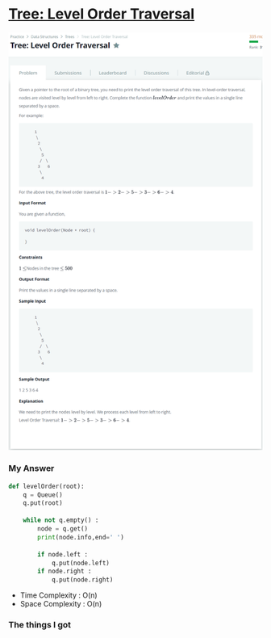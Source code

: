 # [Tree: Level Order Traversal](https://www.hackerrank.com/challenges/tree-level-order-traversal/problem)

![image](Problem.png)



### My Answer

```python
def levelOrder(root):
    q = Queue()
    q.put(root)
    
    while not q.empty() : 
        node = q.get()
        print(node.info,end=' ')
        
        if node.left : 
            q.put(node.left)
        if node.right : 
            q.put(node.right)
```

* Time Complexity : O(n)
* Space Complexity : O(n)



### The things I got
